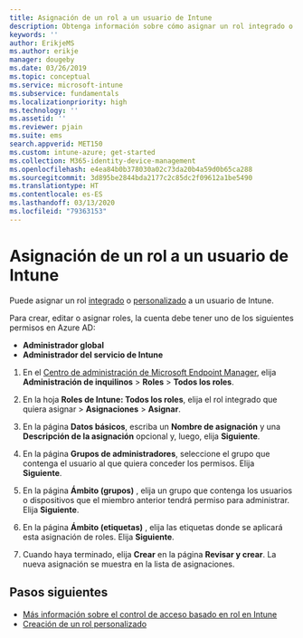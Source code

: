 ```yaml
---
title: Asignación de un rol a un usuario de Intune
description: Obtenga información sobre cómo asignar un rol integrado o personalizado a un usuario de Microsoft Intune.
keywords: ''
author: ErikjeMS
ms.author: erikje
manager: dougeby
ms.date: 03/26/2019
ms.topic: conceptual
ms.service: microsoft-intune
ms.subservice: fundamentals
ms.localizationpriority: high
ms.technology: ''
ms.assetid: ''
ms.reviewer: pjain
ms.suite: ems
search.appverid: MET150
ms.custom: intune-azure; get-started
ms.collection: M365-identity-device-management
ms.openlocfilehash: e4ea84b0b378030a02c73da20b4a59d0b65ca288
ms.sourcegitcommit: 3d895be2844bda2177c2c85dc2f09612a1be5490
ms.translationtype: HT
ms.contentlocale: es-ES
ms.lasthandoff: 03/13/2020
ms.locfileid: "79363153"
---
```

# <a name="assign-a-role-to-an-intune-user"></a>Asignación de un rol a un usuario de Intune

Puede asignar un rol [integrado](role-based-access-control.md#built-in-roles) o [personalizado](create-custom-role.md) a un usuario de Intune.

Para crear, editar o asignar roles, la cuenta debe tener uno de los siguientes permisos en Azure AD:
- **Administrador global**
- **Administrador del servicio de Intune**

1. En el [Centro de administración de Microsoft Endpoint Manager](https://go.microsoft.com/fwlink/?linkid=2109431), elija **Administración de inquilinos** > **Roles** > **Todos los roles**.

2. En la hoja **Roles de Intune: Todos los roles**, elija el rol integrado que quiera asignar > **Asignaciones** > **Asignar**.

5. En la página **Datos básicos**, escriba un **Nombre de asignación** y una **Descripción de la asignación** opcional y, luego, elija **Siguiente**.

6. En la página **Grupos de administradores**, seleccione el grupo que contenga el usuario al que quiera conceder los permisos. Elija **Siguiente**.

7. En la página **Ámbito (grupos)** , elija un grupo que contenga los usuarios o dispositivos que el miembro anterior tendrá permiso para administrar. Elija **Siguiente**.

8. En la página **Ámbito (etiquetas)** , elija las etiquetas donde se aplicará esta asignación de roles. Elija **Siguiente**.

9. Cuando haya terminado, elija **Crear** en la página **Revisar y crear**. La nueva asignación se muestra en la lista de asignaciones.

## <a name="next-steps"></a>Pasos siguientes
- [Más información sobre el control de acceso basado en rol en Intune](role-based-access-control.md)
- [Creación de un rol personalizado](create-custom-role.md)



